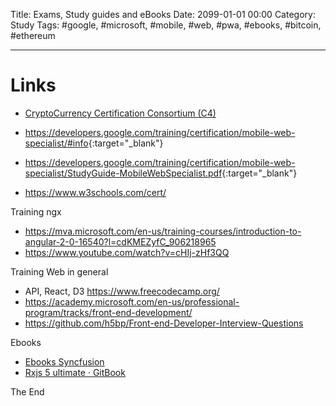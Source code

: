 Title: Exams, Study guides and eBooks
Date: 2099-01-01 00:00
Category: Study
Tags: #google, #microsoft, #mobile, #web, #pwa, #ebooks, #bitcoin, #ethereum

------------------

# Links

* [CryptoCurrency Certification Consortium (C4)](https://cryptoconsortium.org/certifications)

* <https://developers.google.com/training/certification/mobile-web-specialist/#info>{:target="_blank"}
* <https://developers.google.com/training/certification/mobile-web-specialist/StudyGuide-MobileWebSpecialist.pdf>{:target="_blank"}
* <https://www.w3schools.com/cert/>

Training ngx
* <https://mva.microsoft.com/en-us/training-courses/introduction-to-angular-2-0-16540?l=cdKMEZyfC_906218965>
* <https://www.youtube.com/watch?v=cHIj-zHf3QQ>

Training Web in general
* API, React, D3 <https://www.freecodecamp.org/>
* <https://academy.microsoft.com/en-us/professional-program/tracks/front-end-development/>
* <https://github.com/h5bp/Front-end-Developer-Interview-Questions>

Ebooks
* [Ebooks Syncfusion](https://www.syncfusion.com/resources/techportal/ebooks)
* [Rxjs 5 ultimate · GitBook](https://www.gitbook.com/book/chrisnoring/rxjs-5-ultimate/details)

The End